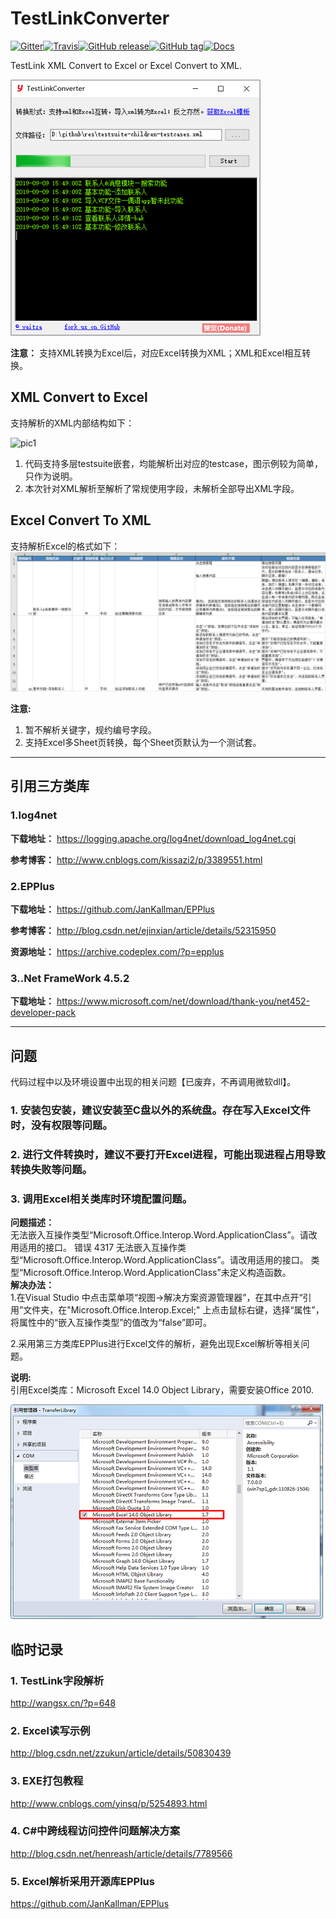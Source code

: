 # TestLinkConverter  

[![Gitter](https://badges.gitter.im/yaitza/TestLinkConverter.svg)](https://gitter.im/yaitza/TestLinkConverter?utm_source=badge&utm_medium=badge&utm_campaign=pr-badge)[![Travis](https://travis-ci.org/yaitza/TestLinkConverter.svg?branch=master)](https://travis-ci.org/yaitza/TestLinkConverter)[![GitHub release](https://img.shields.io/github/release/yaitza/TestLinkConverter.svg)](https://github.com/yaitza/TestLinkConverter/releases)[![GitHub tag](https://img.shields.io/github/tag/yaitza/TestLinkConverter.svg)](https://github.com/yaitza/TestLinkConverter/tags)[![Docs](https://img.shields.io/badge/Docs-Chinese-blue.svg)](https://yaitza.github.io/2017-05-21-CSharp-TestLink)

TestLink XML Convert to Excel or Excel Convert to XML.  

![pic4](/Resource/Image/pic4.png)

**注意：** 支持XML转换为Excel后，对应Excel转换为XML；XML和Excel相互转换。

## XML Convert to Excel

支持解析的XML内部结构如下：

![pic1](/Resource/Image/pic1.png)

1. 代码支持多层testsuite嵌套，均能解析出对应的testcase，图示例较为简单，只作为说明。
2. 本次针对XML解析至解析了常规使用字段，未解析全部导出XML字段。

## Excel Convert To XML

支持解析Excel的格式如下：
![pic3](/Resource/Image/pic3.png)

**注意:**   

1. 暂不解析关键字，规约编号字段。
2. 支持Excel多Sheet页转换，每个Sheet页默认为一个测试套。

---
## 引用三方类库
### 1.log4net
**下载地址：**  <https://logging.apache.org/log4net/download_log4net.cgi>

**参考博客：**  <http://www.cnblogs.com/kissazi2/p/3389551.html>

### 2.EPPlus
**下载地址：**  <https://github.com/JanKallman/EPPlus>  

**参考博客：**  <http://blog.csdn.net/ejinxian/article/details/52315950>

**资源地址：**  <https://archive.codeplex.com/?p=epplus>

### 3..Net FrameWork 4.5.2  
**下载地址：**	<https://www.microsoft.com/net/download/thank-you/net452-developer-pack>  

---
## 问题  
代码过程中以及环境设置中出现的相关问题【已废弃，不再调用微软dll】。
### 1. 安装包安装，建议安装至C盘以外的系统盘。存在写入Excel文件时，没有权限等问题。    
 
### 2. 进行文件转换时，建议不要打开Excel进程，可能出现进程占用导致转换失败等问题。  

### 3. 调用Excel相关类库时环境配置问题。
**问题描述：**  
无法嵌入互操作类型“Microsoft.Office.Interop.Word.ApplicationClass”。请改用适用的接口。
错误 4317 无法嵌入互操作类型“Microsoft.Office.Interop.Word.ApplicationClass”。请改用适用的接口。
类型“Microsoft.Office.Interop.Word.ApplicationClass”未定义构造函数。  
**解决办法：**  
1.在Visual Studio 中点击菜单项“视图->解决方案资源管理器”，在其中点开“引用”文件夹，在"Microsoft.Office.Interop.Excel;" 上点击鼠标右键，选择“属性”，将属性中的“嵌入互操作类型”的值改为“false”即可。  

2.采用第三方类库EPPlus进行Excel文件的解析，避免出现Excel解析等相关问题。  
  
**说明:**  
引用Excel类库：Microsoft Excel 14.0 Object Library，需要安装Office 2010.    

![pic2](/Resource/Image/pic2.png)

## 临时记录
### 1. TestLink字段解析
http://wangsx.cn/?p=648

### 2. Excel读写示例 
http://blog.csdn.net/zzukun/article/details/50830439

### 3. EXE打包教程  
http://www.cnblogs.com/yinsq/p/5254893.html

### 4. C#中跨线程访问控件问题解决方案  
http://blog.csdn.net/henreash/article/details/7789566

### 5. Excel解析采用开源库EPPlus  
https://github.com/JanKallman/EPPlus

